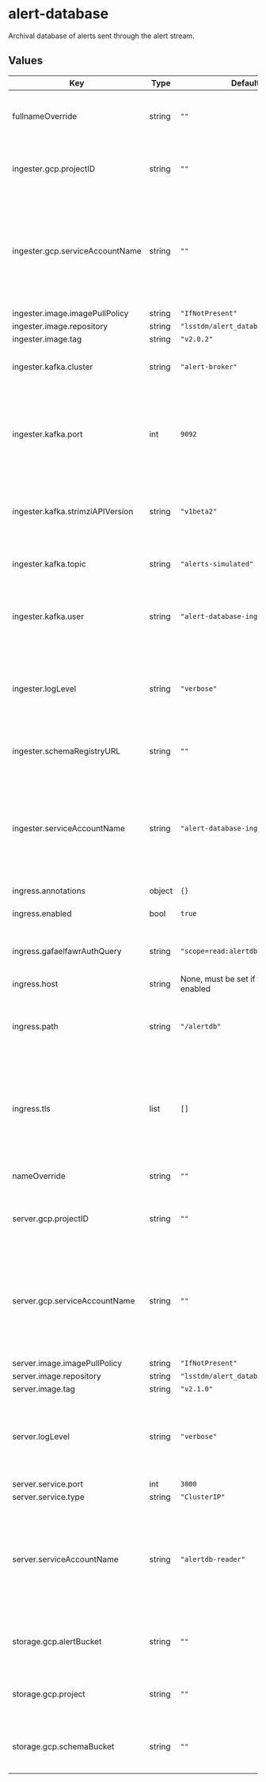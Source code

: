 # alert-database

Archival database of alerts sent through the alert stream.

## Values

| Key | Type | Default | Description |
|-----|------|---------|-------------|
| fullnameOverride | string | `""` | Override the full name for resources (includes the release name) |
| ingester.gcp.projectID | string | `""` | Project ID which has the above GCP IAM service account |
| ingester.gcp.serviceAccountName | string | `""` | Name of a service account which has credentials granting access to the alert database's backing storage buckets. |
| ingester.image.imagePullPolicy | string | `"IfNotPresent"` |  |
| ingester.image.repository | string | `"lsstdm/alert_database_ingester"` |  |
| ingester.image.tag | string | `"v2.0.2"` |  |
| ingester.kafka.cluster | string | `"alert-broker"` | Name of a Strimzi Kafka cluster to connect to. |
| ingester.kafka.port | int | `9092` | Port to connect to on the Strimzi Kafka cluster. It should be an internal listener that expects SCRAM SHA-512 auth. |
| ingester.kafka.strimziAPIVersion | string | `"v1beta2"` | API version of the Strimzi installation's custom resource definitions |
| ingester.kafka.topic | string | `"alerts-simulated"` | Name of the topic which will holds alert data. |
| ingester.kafka.user | string | `"alert-database-ingester"` | The username of the Kafka user identity used to connect to the broker. |
| ingester.logLevel | string | `"verbose"` | set the log level of the application. can be 'info', or 'debug', or anything else to suppress logging. |
| ingester.schemaRegistryURL | string | `""` | URL of a schema registry instance |
| ingester.serviceAccountName | string | `"alert-database-ingester"` | The name of the Kubernetes ServiceAccount (*not* the Google Cloud IAM service account!) which is used by the alert database ingester. |
| ingress.annotations | object | `{}` |  |
| ingress.enabled | bool | `true` | Whether to create an ingress |
| ingress.gafaelfawrAuthQuery | string | `"scope=read:alertdb"` | Query string for Gafaelfawr to authorize access |
| ingress.host | string | None, must be set if the ingress is enabled | Hostname for the ingress |
| ingress.path | string | `"/alertdb"` | Subpath to host the alert database application under the ingress |
| ingress.tls | list | `[]` | Configures TLS for the ingress if needed. If multiple ingresses share the same hostname, only one of them needs a TLS configuration. |
| nameOverride | string | `""` | Override the base name for resources |
| server.gcp.projectID | string | `""` | Project ID which has the above GCP IAM service account |
| server.gcp.serviceAccountName | string | `""` | Name of a service account which has credentials granting access to the alert database's backing storage buckets. |
| server.image.imagePullPolicy | string | `"IfNotPresent"` |  |
| server.image.repository | string | `"lsstdm/alert_database_server"` |  |
| server.image.tag | string | `"v2.1.0"` |  |
| server.logLevel | string | `"verbose"` | set the log level of the application. can be 'info', or 'debug', or anything else to suppress logging. |
| server.service.port | int | `3000` |  |
| server.service.type | string | `"ClusterIP"` |  |
| server.serviceAccountName | string | `"alertdb-reader"` | The name of the Kubernetes ServiceAccount (*not* the Google Cloud IAM service account!) which is used by the alert database server. |
| storage.gcp.alertBucket | string | `""` | Name of a Google Cloud Storage bucket in GCP with alert data |
| storage.gcp.project | string | `""` | Name of a GCP project that has a bucket for database storage |
| storage.gcp.schemaBucket | string | `""` | Name of a Google Cloud Storage bucket in GCP with schema data |

